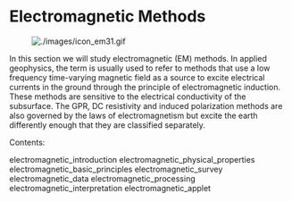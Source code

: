 # Electromagnetic Methods

<figure class="align-right">
<img src="./images/icon_em31.gif" alt="./images/icon_em31.gif" />
</figure>

In this section we will study electromagnetic (EM) methods. In applied
geophysics, the term is usually used to refer to methods that use a low
frequency time-varying magnetic field as a source to excite electrical
currents in the ground through the principle of electromagnetic
induction. These methods are sensitive to the electrical conductivity of
the subsurface. The GPR, DC resistivity and induced polarization methods
are also governed by the laws of electromagnetism but excite the earth
differently enough that they are classified separately.

Contents:

electromagnetic_introduction electromagnetic_physical_properties
electromagnetic_basic_principles electromagnetic_survey
electromagnetic_data electromagnetic_processing
electromagnetic_interpretation electromagnetic_applet
